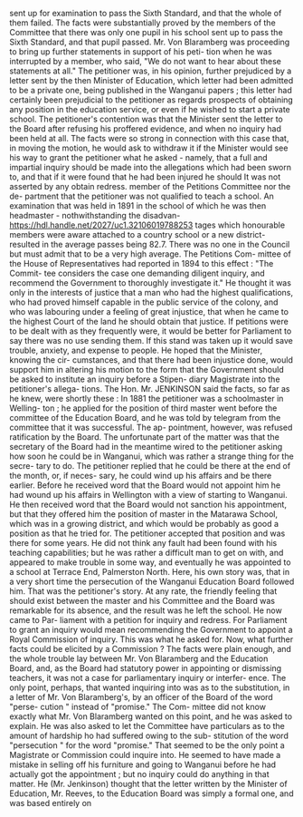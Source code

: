 sent up for examination to pass the Sixth Standard, and that the whole of them failed. The facts were substantially proved by the members of the Committee that there was only one pupil in his school sent up to pass the Sixth Standard, and that pupil passed. Mr. Von Blaramberg was proceeding to bring up further statements in support of his peti- tion when he was interrupted by a member, who said, "We do not want to hear about these statements at all." The petitioner was, in his opinion, further prejudiced by a letter sent by the then Minister of Education, which letter had been admitted to be a private one, being published in the Wanganui papers ; this letter had certainly been prejudicial to the petitioner as regards prospects of obtaining any position in the education service, or even if he wished to start a private school. The petitioner's contention was that the Minister sent the letter to the Board after refusing his proffered evidence, and when no inquiry had been held at all. The facts were so strong in connection with this case that, in moving the motion, he would ask to withdraw it if the Minister would see his way to grant the petitioner what he asked - namely, that a full and impartial inquiry should be made into the allegations which had been sworn to, and that if it were found that he had been injured he should It was not asserted by any obtain redress. member of the Petitions Committee nor the de- partment that the petitioner was not qualified to teach a school. An examination that was held in 1891 in the school of which he was then headmaster - nothwithstanding the disadvan- https://hdl.handle.net/2027/uc1.32106019788253 tages which honourable members were aware attached to a country school or a new district- resulted in the average passes being 82.7. There was no one in the Council but must admit that to be a very high average. The Petitions Com- mittee of the House of Representatives had reported in 1894 to this effect : "The Commit- tee considers the case one demanding diligent inquiry, and recommend the Government to thoroughly investigate it." He thought it was only in the interests of justice that a man who had the highest qualifications, who had proved himself capable in the public service of the colony, and who was labouring under a feeling of great injustice, that when he came to the highest Court of the land he should obtain that justice. If petitions were to be dealt with as they frequently were, it would be better for Parliament to say there was no use sending them. If this stand was taken up it would save trouble, anxiety, and expense to people. He hoped that the Minister, knowing the cir- cumstances, and that there had been injustice done, would support him in altering his motion to the form that the Government should be asked to institute an inquiry before a Stipen- diary Magistrate into the petitioner's allega- tions. The Hon. Mr. JENKINSON said the facts, so far as he knew, were shortly these : In 1881 the petitioner was a schoolmaster in Welling- ton ; he applied for the position of third master went before the committee of the Education Board, and he was told by telegram from the committee that it was successful. The ap- pointment, however, was refused ratification by the Board. The unfortunate part of the matter was that the secretary of the Board had in the meantime wired to the petitioner asking how soon he could be in Wanganui, which was rather a strange thing for the secre- tary to do. The petitioner replied that he could be there at the end of the month, or, if neces- sary, he could wind up his affairs and be there earlier. Before he received word that the Board would not appoint him he had wound up his affairs in Wellington with a view of starting to Wanganui. He then received word that the Board would not sanction his appointment, but that they offered him the position of master in the Matarawa School, which was in a growing district, and which would be probably as good a position as that he tried for. The petitioner accepted that position and was there for some years. He did not think any fault had been found with his teaching capabilities; but he was rather a difficult man to get on with, and appeared to make trouble in some way, and eventually he was appointed to a school at Terrace End, Palmerston North. Here, his own story was, that in a very short time the persecution of the Wanganui Education Board followed him. That was the petitioner's story. At any rate, the friendly feeling that should exist between the master and his Committee and the Board was remarkable for its absence, and the result was he left the school. He now came to Par- liament with a petition for inquiry and redress. For Parliament to grant an inquiry would mean recommending the Government to appoint a Royal Commission of inquiry. This was what he asked for. Now, what further facts could be elicited by a Commission ? The facts were plain enough, and the whole trouble lay between Mr. Von Blaramberg and the Education Board, and, as the Board had statutory power in appointing or dismissing teachers, it was not a case for parliamentary inquiry or interfer- ence. The only point, perhaps, that wanted inquiring into was as to the substitution, in a letter of Mr. Von Blaramberg's, by an officer of the Board of the word "perse- cution " instead of "promise." The Com- mittee did not know exactly what Mr. Von Blaramberg wanted on this point, and he was asked to explain. He was also asked to let the Committee have particulars as to the amount of hardship ho had suffered owing to the sub- stitution of the word "persecution " for the word "promise." That seemed to be the only point a Magistrate or Commission could inquire into. He seemed to have made a mistake in selling off his furniture and going to Wanganui before he had actually got the appointment ; but no inquiry could do anything in that matter. He (Mr. Jenkinson) thought that the letter written by the Minister of Education, Mr. Reeves, to the Education Board was simply a formal one, and was based entirely on 